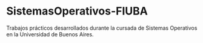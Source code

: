 # SistemasOperativos-FIUBA
Trabajos prácticos desarrollados durante la cursada de Sistemas Operativos en la Universidad de Buenos Aires.
